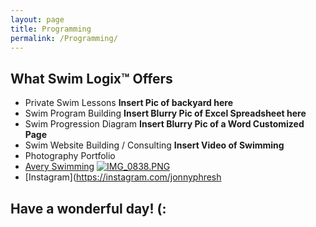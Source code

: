 ```yaml
---
layout: page
title: Programming
permalink: /Programming/
---
```

What Swim Logix™ Offers
-----------------------
- Private Swim Lessons
**Insert Pic of backyard here**
- Swim Program Building
**Insert Blurry Pic of Excel Spreadsheet here**
- Swim Progression Diagram
**Insert Blurry Pic of a Word Customized Page**
- Swim Website Building / Consulting
**Insert Video of Swimming**
- Photography Portfolio
- [Avery Swimming](https://github.com/jonnyphresh/jonnyphresh.github.io/blob/master/IMG_0838.PNG)
<a href span class="border-wrap"><img src="/jonnyphresh/jonnyphresh.github.io/blob/master/IMG_0838.PNG?raw=true" alt="IMG_0838.PNG"></span></a>
- [Instagram](https://instagram.com/jonnyphresh

Have a wonderful day! (:
------------------------
